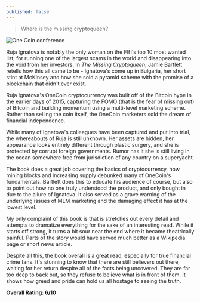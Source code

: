 ```yaml
---
published: false
---
```


> Where is the missing cryptoqueen?

![One Coin conference](https://miro.medium.com/max/1360/1*zhkthvcstfIyHNRHI3lffw.jpeg)

Ruja Ignatova is notably the only woman on the FBI's top 10 most wanted list, for running one of the largest scams in the world and disappearing into the void from her investors. In _The Missing Cryptoqueen_, Jamie Bartlett retells how this all came to be - Ignatova's come up in Bulgaria, her short stint at McKinsey and how she sold a pyramid scheme with the promise of a blockchain that didn't ever exist.

Ruja Ignatova's OneCoin cryptocurrency was built off of the Bitcoin hype in the earlier days of 2015, capturing the FOMO (that is the fear of missing out) of Bitcoin and building momentum using a multi-level marketing scheme. Rather than selling the coin itself, the OneCoin marketers sold the dream of financial independence.

While many of Ignatova's colleagues have been captured and put into trial, the whereabouts of Ruja is still unknown. Her assets are hidden, her appearance looks entirely different through plastic surgery, and she is protected by corrupt foreign governments. Rumor has it she is still living in the ocean somewhere free from jurisdiction of any country on a superyacht.

The book does a great job covering the basics of cryptocurrency, how mining blocks and increasing supply debunked many of OneCoin's fundamentals. Bartlett does this to educate his audience of course, but also to point out how no one truly understood the product, and only bought in due to the allure of Ignatova. It also served as a grave warning of the underlying issues of MLM marketing and the damaging effect it has at the lowest level.

My only complaint of this book is that is stretches out every detail and attempts to dramatize everything for the sake of an interesting read. While it starts off strong, it turns a bit sour near the end where it became theatrically painful. Parts of the story would have served much better as a Wikipedia page or short news article.

Despite all this, the book overall is a great read, especially for true financial crime fans. It's stunning to know that there are still believers out there, waiting for her return despite all of the facts being uncovered. They are far too deep to back out, so they refuse to believe what is in front of them. It shows how greed and pride can hold us all hostage to seeing the truth.

**Overall Rating: 6/10**
